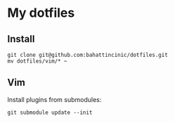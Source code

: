 # My dotfiles

## Install

    git clone git@github.com:bahattincinic/dotfiles.git
    mv dotfiles/vim/* ~


## Vim

Install plugins from submodules:

    git submodule update --init
